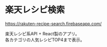 # 楽天レシピ検索
https://rakuten-recipe-search.firebaseapp.com/

楽天レシピ系API + React製のアプリ。  
各カテゴリの人気レシピTOP4まで表示。
